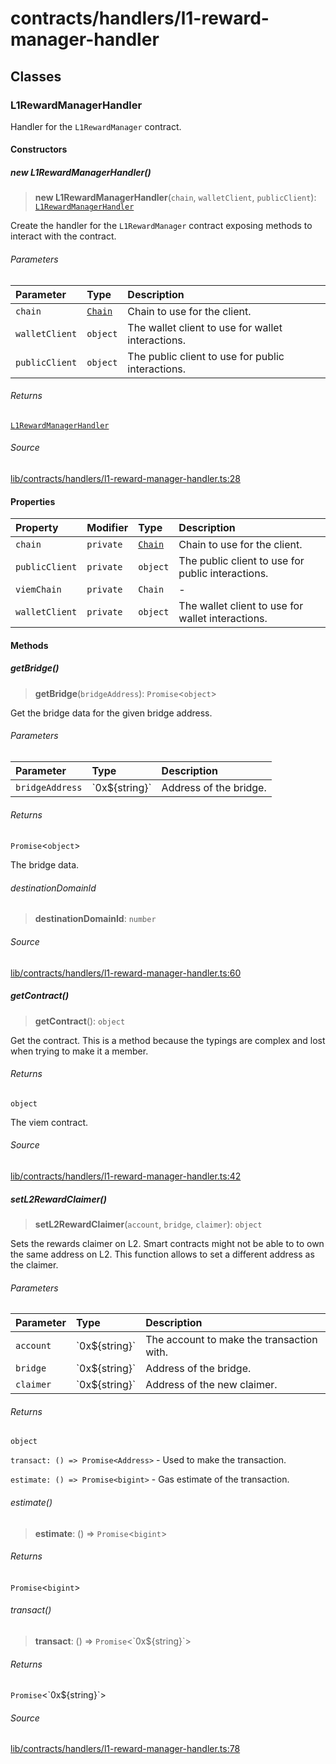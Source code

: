 # contracts/handlers/l1-reward-manager-handler

## Classes

### L1RewardManagerHandler

Handler for the `L1RewardManager` contract.

#### Constructors

##### new L1RewardManagerHandler()

> **new L1RewardManagerHandler**(`chain`, `walletClient`, `publicClient`): [`L1RewardManagerHandler`](l1-reward-manager-handler.md#l1rewardmanagerhandler)

Create the handler for the `L1RewardManager` contract exposing
methods to interact with the contract.

###### Parameters

| Parameter | Type | Description |
| :------ | :------ | :------ |
| `chain` | [`Chain`](../../chains/constants.md#chain) | Chain to use for the client. |
| `walletClient` | `object` | The wallet client to use for wallet interactions. |
| `publicClient` | `object` | The public client to use for public interactions. |

###### Returns

[`L1RewardManagerHandler`](l1-reward-manager-handler.md#l1rewardmanagerhandler)

###### Source

[lib/contracts/handlers/l1-reward-manager-handler.ts:28](https://github.com/PufferFinance/puffer-sdk/blob/abc759bacf8ed48d0b87dd025e4c84259b37520a/lib/contracts/handlers/l1-reward-manager-handler.ts#L28)

#### Properties

| Property | Modifier | Type | Description |
| :------ | :------ | :------ | :------ |
| `chain` | `private` | [`Chain`](../../chains/constants.md#chain) | Chain to use for the client. |
| `publicClient` | `private` | `object` | The public client to use for public interactions. |
| `viemChain` | `private` | `Chain` | - |
| `walletClient` | `private` | `object` | The wallet client to use for wallet interactions. |

#### Methods

##### getBridge()

> **getBridge**(`bridgeAddress`): `Promise`\<`object`\>

Get the bridge data for the given bridge address.

###### Parameters

| Parameter | Type | Description |
| :------ | :------ | :------ |
| `bridgeAddress` | \`0x$\{string\}\` | Address of the bridge. |

###### Returns

`Promise`\<`object`\>

The bridge data.

###### destinationDomainId

> **destinationDomainId**: `number`

###### Source

[lib/contracts/handlers/l1-reward-manager-handler.ts:60](https://github.com/PufferFinance/puffer-sdk/blob/abc759bacf8ed48d0b87dd025e4c84259b37520a/lib/contracts/handlers/l1-reward-manager-handler.ts#L60)

##### getContract()

> **getContract**(): `object`

Get the contract. This is a method because the typings are complex
and lost when trying to make it a member.

###### Returns

`object`

The viem contract.

###### Source

[lib/contracts/handlers/l1-reward-manager-handler.ts:42](https://github.com/PufferFinance/puffer-sdk/blob/abc759bacf8ed48d0b87dd025e4c84259b37520a/lib/contracts/handlers/l1-reward-manager-handler.ts#L42)

##### setL2RewardClaimer()

> **setL2RewardClaimer**(`account`, `bridge`, `claimer`): `object`

Sets the rewards claimer on L2. Smart contracts might not be able
to to own the same address on L2. This function allows to set a
different address as the claimer.

###### Parameters

| Parameter | Type | Description |
| :------ | :------ | :------ |
| `account` | \`0x$\{string\}\` | The account to make the transaction with. |
| `bridge` | \`0x$\{string\}\` | Address of the bridge. |
| `claimer` | \`0x$\{string\}\` | Address of the new claimer. |

###### Returns

`object`

`transact: () => Promise<Address>` - Used to make the
transaction.

`estimate: () => Promise<bigint>` - Gas estimate of the
transaction.

###### estimate()

> **estimate**: () => `Promise`\<`bigint`\>

###### Returns

`Promise`\<`bigint`\>

###### transact()

> **transact**: () => `Promise`\<\`0x$\{string\}\`\>

###### Returns

`Promise`\<\`0x$\{string\}\`\>

###### Source

[lib/contracts/handlers/l1-reward-manager-handler.ts:78](https://github.com/PufferFinance/puffer-sdk/blob/abc759bacf8ed48d0b87dd025e4c84259b37520a/lib/contracts/handlers/l1-reward-manager-handler.ts#L78)
